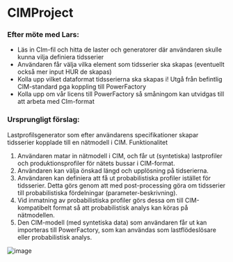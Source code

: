 # CIMProject

### Efter möte med Lars:
- Läs in CIm-fil och hitta de laster och generatorer där användaren skulle kunna vilja definiera tidsserier
- Användaren får välja vilka element som tidsserier ska skapas (eventuellt också mer input HUR de skapas)
- Kolla upp vilket dataformat tidsserierna ska skapas i! Utgå från befintlig CIM-standard pga koppling till PowerFactory
- Kolla upp om vår licens till PowerFactory så småningom kan utvidgas till att arbeta med CIm-format


### Ursprungligt förslag: 
Lastprofilsgenerator som efter användarens specifikationer skapar tidsserier kopplade till en nätmodell i CIM.
Funktionalitet 
1.	Användaren matar in nätmodell i CIM, och får ut (syntetiska) lastprofiler och produktionsprofiler för nätets bussar i CIM-format.
2.	Användaren kan välja önskad längd och upplösning på tidserierna. 
3.	Användaren kan definiera att få ut probabilistiska profiler istället för tidsserier. Detta görs genom att med post-processing göra om tidsserier till probabilistiska fördelningar (parameter-beskrivning).
4.	Vid inmatning av probabilistiska profiler görs dessa om till CIM-kompatibelt format så att probabilistisk analys kan köras på nätmodellen.
5.	Den CIM-modell (med syntetiska data) som användaren får ut kan importeras till PowerFactory, som kan användas som lastflödeslösare eller probabilistisk analys.

![image](https://github.com/alicekjansson/CIMProject/assets/128380748/c676b32e-d4f9-4519-9f5d-aeec8f0e2c17)

